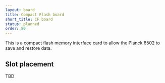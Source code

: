 ```yaml
---
layout: board
title: Compact Flash board
short_title: CF board
status: planned
order: 80
---
```



This is a compact flash memory interface card to allow the Planck 6502 to save and restore data.


## Slot placement

TBD
